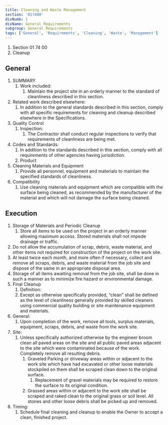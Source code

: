 ```yaml
---
title: Cleaning and Waste Management
section: '017400'
divNumb: 1
divName: General Requirements
subgroup: General Requirements
tags: ['General', 'Requirements', 'Cleaning', 'Waste', 'Management']
---
```


   1. Section 01 74 00
   1. Cleanup

## General

1. SUMMARY
   1. Work included:
      1. Maintain the project site in an orderly manner to the standard of cleanliness described in this section.
2. Related work described elsewhere:
      1. In addition to the general standards described in this section, comply with all specific requirements for cleaning and cleanup described elsewhere in the Specifications.
2. Quality Control
   1. Inspection:
      1. The Contractor shall conduct regular inspections to verify that requirements of cleanliness are being met.
2. Codes and Standards:
      1. In addition to the standards described in this section, comply with all requirements of other agencies having jurisdiction.
   1. Product
1. Cleaning Materials and Equipment
   1. Provide all personnel, equipment and materials to maintain the specified standards of cleanliness.
1. Compatibility
   1. Use cleaning materials and equipment which are compatible with the surface being cleaned, as recommended by the manufacturer of the material and which will not damage the surface being cleaned.

## Execution

1. Storage of Materials and Periodic Cleanup
   1. Store all items to be used on the project in an orderly manner allowing maximum access. Stored materials shall not impede drainage or traffic.
2. Do not allow the accumulation of scrap, debris, waste material, and other items not required for construction of the project on the work site.
3. At least twice each month, and more often if necessary, collect and remove all scraps, debris, and waste material from the job site and dispose of the same in an appropriate disposal area.
4. Storage of all items awaiting removal from the job site, shall be done in such a manner as to minimize fire hazard or environmental damage.
1. Final Cleanup
   1. Definition:
	1. Except as otherwise specifically provided, “clean” shall be defined as the level of cleanliness generally provided by skilled cleaners using commercial quality building or site maintenance equipment and materials.
2. General:
	1. Upon completion of the work, remove all tools, surplus materials, equipment, scraps, debris, and waste from the work site.
3. Site:
	1. Unless specifically authorized otherwise by the engineer broom clean all paved areas on the site and all public paved areas adjacent to the site which were contaminated because of the work. Completely remove all resulting debris.
		1. Graveled Parking or driveway areas within or adjacent to the work site which have had excavated or other loose materials stockpiled on them shall be scraped clean down to the original surface.
			1. Replacement of gravel materials may be required to restore the surface to its original condition.
		2. Grassed areas within or adjacent to the work site shall be scraped and raked clean to the original grass or soil level. All stones and other loose debris shall be picked up and removed.
4. Timing:
	1. Schedule final cleaning and cleanup to enable the Owner to accept a clean, finished project.

